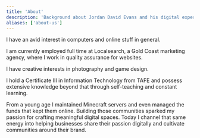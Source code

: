 ```yaml
---
title: 'About'
description: 'Background about Jordan David Evans and his digital experience.'
aliases: ['about-us']
---
```


I have an avid interest in computers and online stuff in general.

I am currently employed full time at Localsearch, a Gold Coast marketing agency, where I work in quality assurance for websites.

I have creative interests in photography and game design.

I hold a Certificate III in Information Technology from TAFE and possess extensive knowledge beyond that through self-teaching and constant learning.

From a young age I maintained Minecraft servers and even managed the funds that kept them online. Building those communities sparked my passion for crafting meaningful digital spaces. Today I channel that same energy into helping businesses share their passion digitally and cultivate communities around their brand.
